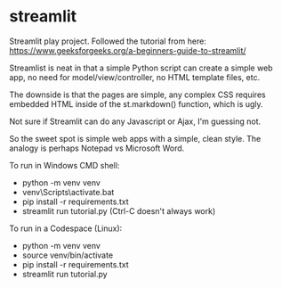 # streamlit
Streamlit play project.  Followed the tutorial from here:
https://www.geeksforgeeks.org/a-beginners-guide-to-streamlit/

Streamlist is neat in that a simple Python script can create a simple web app, no need for model/view/controller, no HTML template files, etc.

The downside is that the pages are simple, any complex CSS requires embedded HTML inside of the st.markdown() function, which is ugly.

Not sure if Streamlit can do any Javascript or Ajax, I'm guessing not.

So the sweet spot is simple web apps with a simple, clean style.  The analogy is perhaps Notepad vs Microsoft Word.

To run in Windows CMD shell:
* python -m venv venv
* venv\Scripts\activate.bat
* pip install -r requirements.txt
* streamlit run tutorial.py (Ctrl-C doesn't always work)

To run in a Codespace (Linux):
* python -m venv venv
* source venv/bin/activate
* pip install -r requirements.txt
* streamlit run tutorial.py


